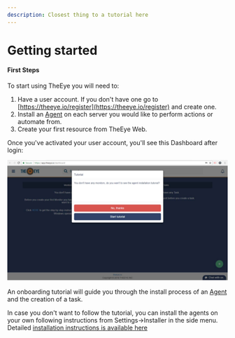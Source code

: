 ```yaml
---
description: Closest thing to a tutorial here
---
```


# Getting started

#### First Steps

To start using TheEye you will need to:

1. Have a user account. If you don't have one go to [https://theeye.io/register](https://theeye.io/register) and create one.
2. Install an [Agent](../the-eye-agent/installation.md) on each server you would like to perform actions or automate from.
3. Create your first resource from TheEye Web.

Once you've activated your user account, you'll see this Dashboard after login:

![first time login](https://raw.githubusercontent.com/CGastrell/theeye-docs/master/images/FirstTimeLogin.jpg)

An onboarding tutorial will guide you through the install process of an [Agent](../the-eye-agent/installation.md) and the creation of a task.

In case you don't want to follow the tutorial, you can install the agents on your own following instructions from Settings-&gt;Installer in the side menu. Detailed [installation instructions is available here](../the-eye-agent)
